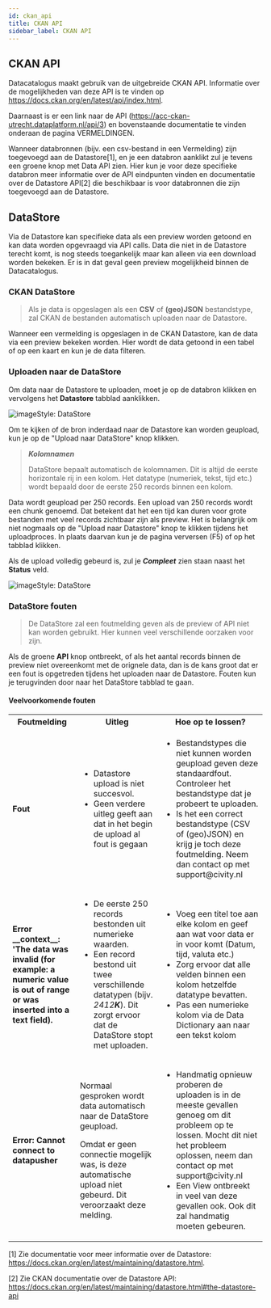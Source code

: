 ```yaml
---
id: ckan_api
title: CKAN API 
sidebar_label: CKAN API
---
```


## CKAN API

Datacatalogus maakt gebruik van de uitgebreide CKAN API. Informatie over de mogelijkheden van deze API is te vinden op https://docs.ckan.org/en/latest/api/index.html. 

Daarnaast is er een link naar de API (https://acc-ckan-utrecht.dataplatform.nl/api/3) en bovenstaande documentatie te vinden onderaan de pagina VERMELDINGEN.

Wanneer databronnen (bijv. een csv-bestand in een Vermelding) zijn toegevoegd aan de Datastore[1], en je een databron aanklikt zul je tevens een groene knop met Data API zien. Hier kun je voor deze specifieke databron meer informatie over de API eindpunten vinden en documentatie over de Datastore API[2] die beschikbaar is voor databronnen die zijn toegevoegd aan de Datastore.

## DataStore

Via de Datastore kan specifieke data als een preview worden getoond en kan data worden opgevraagd via API calls. Data die niet in de Datastore terecht komt, is nog steeds toegankelijk maar kan alleen via een download worden bekeken. Er is in dat geval geen preview mogelijkheid binnen de Datacatalogus.

### CKAN DataStore
>Als je data is opgeslagen als een **CSV** of **(geo)JSON** bestandstype, zal CKAN de bestanden automatisch uploaden naar de Datastore.

Wanneer een vermelding is opgeslagen in de CKAN Datastore, kan de data via een preview bekeken worden. Hier wordt de data getoond in een tabel of op een kaart en kun je de data filteren.

### Uploaden naar de DataStore
Om data naar de Datastore te uploaden, moet je op de databron klikken en vervolgens het **Datastore** tabblad aanklikken.

<img class="imageStyle" src="/docs/assets/Dataplatform/AddingDatasources/dataplatform_DATASETS_AddingDatasoruces_datastore.png" target="_blank" alt="imageStyle: DataStore"/>

Om te kijken of de bron inderdaad naar de Datastore kan worden geupload, kun je op de "Upload naar DataStore" knop klikken.

> ***Kolomnamen***
>
> DataStore bepaalt automatisch de kolomnamen. Dit is altijd de eerste horizontale rij in een kolom. Het datatype (numeriek, tekst, tijd etc.) wordt bepaald door de eerste 250 records binnen een kolom. 

Data wordt geupload per 250 records. Een upload van 250 records wordt een chunk genoemd. Dat betekent dat het een tijd kan duren voor grote bestanden met veel records zichtbaar zijn als preview. Het is belangrijk om niet nogmaals op de "Upload naar Datastore" knop te klikken tijdens het uploadproces. In plaats daarvan kun je de pagina verversen (F5) of op het tabblad klikken. 

Als de upload volledig gebeurd is, zul je ***Compleet*** zien staan naast het **Status** veld.

<img class="imageStyle" src="/docs/assets/Dataplatform/AddingDatasources/dataplatform_DATASETS_AddingDatasoruces_datastoreComplete.png" target="_blank" alt="imageStyle: DataStore"/>

### DataStore fouten
> De DataStore zal een foutmelding geven als de preview of API niet kan worden gebruikt. Hier kunnen veel verschillende oorzaken voor zijn.

Als de groene **API** knop ontbreekt, of als het aantal records binnen de preview niet overeenkomt met de orignele data, dan is de kans groot dat er een fout is opgetreden tijdens het uploaden naar de Datastore. Fouten kun je terugvinden door naar het DataStore tabblad te gaan.

#### Veelvoorkomende fouten

<table class="versions">
    <tbody>
        <tr>
            <th>Foutmelding</th>
            <th>Uitleg</th>
            <th>Hoe op te lossen?</th>
        </tr>
        <tr>
            <td>
                <strong>
                Fout
                </strong>
            </td>
            <td>
                <ul>
                    <li>Datastore upload is niet succesvol.</li>
                    <li>Geen verdere uitleg geeft aan dat in het begin de upload al fout is gegaan</li> 
                </ul>
            </td>
            <td>
                <ul>
                    <li>Bestandstypes die niet kunnen worden geupload geven deze standaardfout. Controleer het bestandstype dat je probeert te uploaden.</li>
                    <li>Is het een correct bestandstype (CSV of (geo)JSON) en krijg je toch deze foutmelding. Neem dan contact op met support@civity.nl</li>
                </ul>
            </td>
        </tr>
        <tr>
            <td>
                <strong>
                Error __context__: 'The data was invalid (for example: a numeric value is out of range or was inserted into a text field).
                </strong>
            </td>
            <td>
                <ul>
                    <li>De eerste 250 records bestonden uit numerieke waarden.</li>
                    <li>Een record bestond uit twee verschillende datatypen (bijv. <i>2412<strong>K</strong></i>). Dit zorgt ervoor dat de DataStore stopt met uploaden.</li>
                </ul>
            </td>
            <td>
                <ul>
                    <li>Voeg een titel toe aan elke kolom en geef aan wat voor data er in voor komt (Datum, tijd, valuta etc.)</li>
                    <li>Zorg ervoor dat alle velden binnen een kolom hetzelfde datatype bevatten.</li>
                    <li>Pas een numerieke kolom via de Data Dictionary aan naar een tekst kolom</li>
                </ul>
            </td>
        </tr>
        <tr>
            <td>
                <strong>Error: Cannot connect to datapusher</strong>
            <td>
                <p>
                        Normaal gesproken wordt data automatisch naar de DataStore geupload.
                </p>
                <p>
                        Omdat er geen connectie mogelijk was, is deze automatische upload niet gebeurd. Dit veroorzaakt deze melding.
                </p>
            </td>
            <td>
                <ul>
                    <li>
                        Handmatig opnieuw proberen de uploaden is in de meeste gevallen genoeg om dit probleem op te lossen. Mocht dit niet het probleem oplossen, neem dan contact op met support@civity.nl
                    </li>
                    <li>
                        Een View ontbreekt in veel van deze gevallen ook. Ook dit zal handmatig moeten gebeuren. 
                    </li>
                </ul>
            </td>
        </tr>
    </tbody>
</table>

[1] Zie documentatie voor meer informatie over de Datastore: https://docs.ckan.org/en/latest/maintaining/datastore.html.

[2] Zie CKAN documentatie over de Datastore API: https://docs.ckan.org/en/latest/maintaining/datastore.html#the-datastore-api

